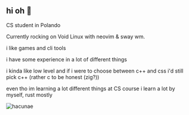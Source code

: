 ## hi oh :wave:

CS student in Polando

Currently rocking on Void Linux with neovim & sway wm.

i like games and cli tools

i have some experience in a lot of different things

i kinda like low level and if i were to choose between c++ 
and css i'd still pick c++ (rather c to be honest (zig?))

even tho im learning a lot different things at CS course i learn a lot by myself, rust mostly

![hacunae](https://count.getloli.com/hacunae)
